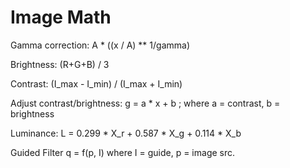 # Image Math

Gamma correction:  A * ((x / A) ** 1/gamma)

Brightness:  (R+G+B) / 3

Contrast: (I_max - I_min) / (I_max + I_min)

Adjust contrast/brightness:
		g = a * x + b   ; where a = contrast, b = brightness

Luminance:  L = 0.299 * X_r + 0.587 * X_g + 0.114 * X_b

Guided Filter q = f(p, I) where I = guide, p = image src. 
